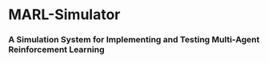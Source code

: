 # MARL-Simulator
### A Simulation System for Implementing and Testing Multi-Agent Reinforcement Learning
